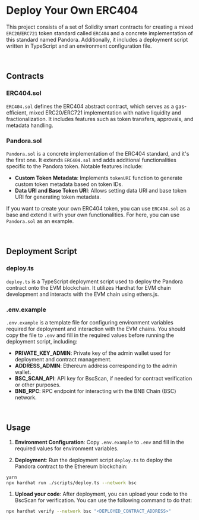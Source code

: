 # Deploy Your Own ERC404

This project consists of a set of Solidity smart contracts for creating a mixed `ERC20`/`ERC721` token standard called `ERC404` and a concrete implementation of this standard named Pandora. Additionally, it includes a deployment script written in TypeScript and an environment configuration file.

<br>

## Contracts

### ERC404.sol

`ERC404.sol` defines the ERC404 abstract contract, which serves as a gas-efficient, mixed ERC20/ERC721 implementation with native liquidity and fractionalization. It includes features such as token transfers, approvals, and metadata handling. 

### Pandora.sol

`Pandora.sol` is a concrete implementation of the ERC404 standard, and it's the first one. It extends `ERC404.sol` and adds additional functionalities specific to the Pandora token. Notable features include:

- **Custom Token Metadata**: Implements `tokenURI` function to generate custom token metadata based on token IDs.
- **Data URI and Base Token URI**: Allows setting data URI and base token URI for generating token metadata.

If you want to create your own ERC404 token, you can use `ERC404.sol` as a base and extend it with your own functionalities. For here, you can use `Pandora.sol` as an example.

<br>

## Deployment Script

### deploy.ts

`deploy.ts` is a TypeScript deployment script used to deploy the Pandora contract onto the EVM blockchain. It utilizes Hardhat for EVM chain development and interacts with the EVM chain using ethers.js. 

### .env.example

`.env.example` is a template file for configuring environment variables required for deployment and interaction with the EVM chains. You should copy the file to `.env` and fill in the required values before running the deployment script, including:

- **PRIVATE_KEY_ADMIN**: Private key of the admin wallet used for deployment and contract management.
- **ADDRESS_ADMIN**: Ethereum address corresponding to the admin wallet.
- **BSC_SCAN_API**: API key for BscScan, if needed for contract verification or other purposes.
- **BNB_RPC**: RPC endpoint for interacting with the BNB Chain (BSC) network.

<br>

## Usage

1. **Environment Configuration**: Copy `.env.example` to `.env` and fill in the required values for environment variables.

2. **Deployment**: Run the deployment script `deploy.ts` to deploy the Pandora contract to the Ethereum blockchain:

```bash
yarn
npx hardhat run ./scripts/deploy.ts --network bsc
```

1. **Upload your code**: After deployment, you can upload your code to the BscScan for verification. You can use the following command to do that:

```bash
npx hardhat verify --network bsc "<DEPLOYED_CONTRACT_ADDRESS>"
```
